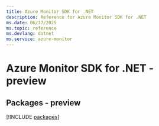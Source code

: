 ```yaml
---
title: Azure Monitor SDK for .NET
description: Reference for Azure Monitor SDK for .NET
ms.date: 06/17/2025
ms.topic: reference
ms.devlang: dotnet
ms.service: azure-monitor
---
```

# Azure Monitor SDK for .NET - preview
## Packages - preview
[!INCLUDE [packages](monitor-index.md)]